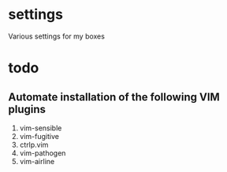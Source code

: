 # settings
Various settings for my boxes

# todo
## Automate installation of the following VIM plugins
1. vim-sensible 
1. vim-fugitive
1. ctrlp.vim
1. vim-pathogen
1. vim-airline
